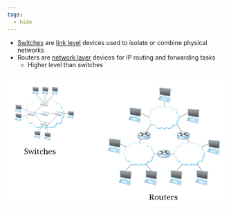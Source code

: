```yaml
---
tags:
  - hide
---
```

- [Switches](OSI%20layers/Link%20Layer/Switches.md) are [link level](OSI%20layers/Link%20Layer/Link%20Layer.md) devices used to isolate or combine physical networks
- Routers are [network layer](OSI%20layers/Network%20Layer/Network%20Layer.md) devices for IP routing and forwarding tasks
	- Higher level than switches

![Switches vs Routers](img/switch-vs-router.png)